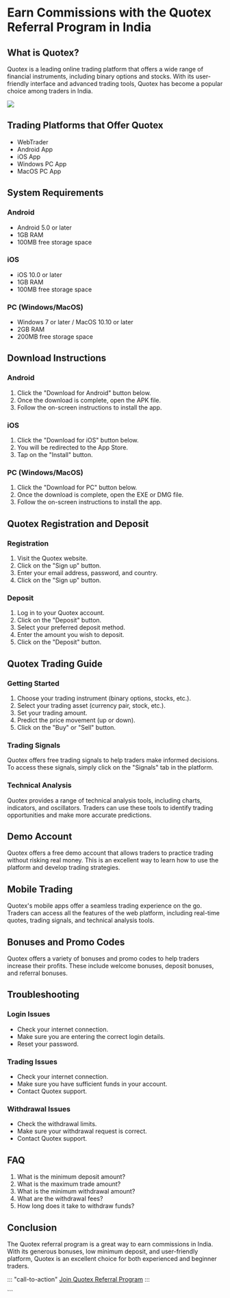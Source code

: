 # Earn Commissions with the Quotex Referral Program in India

## What is Quotex?

Quotex is a leading online trading platform that offers a wide range of
financial instruments, including binary options and stocks. With its
user-friendly interface and advanced trading tools, Quotex has become a
popular choice among traders in India.

[![](https://static.quotex.io/files/4_en/300_250.jpg)](https://traff.sbs/brokerqxlid)

## Trading Platforms that Offer Quotex

-   WebTrader
-   Android App
-   iOS App
-   Windows PC App
-   MacOS PC App

## System Requirements

### Android

-   Android 5.0 or later
-   1GB RAM
-   100MB free storage space

### iOS

-   iOS 10.0 or later
-   1GB RAM
-   100MB free storage space

### PC (Windows/MacOS)

-   Windows 7 or later / MacOS 10.10 or later
-   2GB RAM
-   200MB free storage space

## Download Instructions

### Android

1.  Click the "Download for Android" button below.
2.  Once the download is complete, open the APK file.
3.  Follow the on-screen instructions to install the app.

### iOS

1.  Click the "Download for iOS" button below.
2.  You will be redirected to the App Store.
3.  Tap on the "Install" button.

### PC (Windows/MacOS)

1.  Click the "Download for PC" button below.
2.  Once the download is complete, open the EXE or DMG file.
3.  Follow the on-screen instructions to install the app.

## Quotex Registration and Deposit

### Registration

1.  Visit the Quotex website.
2.  Click on the "Sign up" button.
3.  Enter your email address, password, and country.
4.  Click on the "Sign up" button.

### Deposit

1.  Log in to your Quotex account.
2.  Click on the "Deposit" button.
3.  Select your preferred deposit method.
4.  Enter the amount you wish to deposit.
5.  Click on the "Deposit" button.

## Quotex Trading Guide

### Getting Started

1.  Choose your trading instrument (binary options, stocks, etc.).
2.  Select your trading asset (currency pair, stock, etc.).
3.  Set your trading amount.
4.  Predict the price movement (up or down).
5.  Click on the "Buy" or "Sell" button.

### Trading Signals

Quotex offers free trading signals to help traders make informed
decisions. To access these signals, simply click on the "Signals"
tab in the platform.

### Technical Analysis

Quotex provides a range of technical analysis tools, including charts,
indicators, and oscillators. Traders can use these tools to identify
trading opportunities and make more accurate predictions.

## Demo Account

Quotex offers a free demo account that allows traders to practice
trading without risking real money. This is an excellent way to learn
how to use the platform and develop trading strategies.

## Mobile Trading

Quotex\'s mobile apps offer a seamless trading experience on the go.
Traders can access all the features of the web platform, including
real-time quotes, trading signals, and technical analysis tools.

## Bonuses and Promo Codes

Quotex offers a variety of bonuses and promo codes to help traders
increase their profits. These include welcome bonuses, deposit bonuses,
and referral bonuses.

## Troubleshooting

### Login Issues

-   Check your internet connection.
-   Make sure you are entering the correct login details.
-   Reset your password.

### Trading Issues

-   Check your internet connection.
-   Make sure you have sufficient funds in your account.
-   Contact Quotex support.

### Withdrawal Issues

-   Check the withdrawal limits.
-   Make sure your withdrawal request is correct.
-   Contact Quotex support.

## FAQ

1.  What is the minimum deposit amount?
2.  What is the maximum trade amount?
3.  What is the minimum withdrawal amount?
4.  What are the withdrawal fees?
5.  How long does it take to withdraw funds?

## Conclusion

The Quotex referral program is a great way to earn commissions in India.
With its generous bonuses, low minimum deposit, and user-friendly
platform, Quotex is an excellent choice for both experienced and
beginner traders.

::: \"call-to-action\"
[Join Quotex Referral Program](\%22https://traff.sbs/brokerqxlid\%22)
:::

\`\`\`


